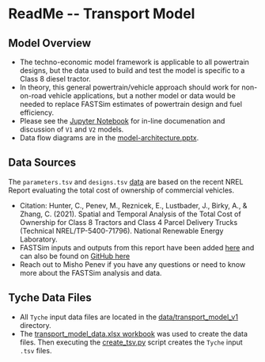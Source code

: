 # ReadMe -- Transport Model

## Model Overview
- The techno-economic model framework is applicable to all powertrain designs, but the data used to build and test the 
model is specific to a Class 8 diesel tractor. 
- In theory, this general powertrain/vehicle approach should work for non-on-road vehicle applications, but
a nother model or data would be needed to replace FASTSim estimates of powertrain design and fuel efficiency. 
- Please see the [Jupyter Notebook](transport_model.ipynb) for in-line documenation and discussion of `V1` and `V2` models. 
- Data flow diagrams are in the [model-architecture.pptx](./data/transport_model_v1/docs/model-architecture.pptx).

## Data Sources
The `parameters.tsv` and `designs.tsv` [data](./data/transport_model_v1) are based on the recent NREL Report evaluating the total cost of ownership of commercial vehicles. 
- Citation: Hunter, C., Penev, M., Reznicek, E., Lustbader, J., Birky, A., & Zhang, C. (2021). Spatial and Temporal Analysis of the Total Cost of Ownership for Class 8 
Tractors and Class 4 Parcel Delivery Trucks (Technical NREL/TP-5400-71796). National Renewable Energy Laboratory.
- FASTSim inputs and outputs from this report have been added [here](./data/transport_model_v1/fastsim-data/) and can also be found on [GitHub here](https://github.nrel.gov/SERA/market-segmentation/blob/master/FASTSim/fastsim-python-outputs/FASTSimPyOutputs.csv)
- Reach out to Misho Penev if you have any questions or need to know more about the FASTSim analysis and data.

## Tyche Data Files
- All `Tyche` input data files are located in the [data/transport_model_v1](./data/transport_model_v1) directory. 
- The [transport_model_data.xlsx workbook](./data/transport_model_v1/transport_model_data.xlsx) was used to create the data files. 
Then executing the [create_tsv.py](./data/transport_model_v1/create_tsv.py) script creates the `Tyche` input `.tsv` files.